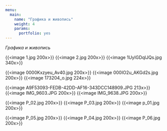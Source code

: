 ```yaml
---
menu:
  main:
    name: "Графика и живопись"
    weight: 4
    params:
      portfolio: yes
---
```

*Графика и живопись*

{{<image 1.jpg 200x>}}
{{<image 2.jpg 200x>}}
{{<image 1UyIGDqlJQs.jpg 340x>}}

{{<image 0000Kxzyeu_Av40.jpg 200x>}}
{{<image 000IO2u_AKGd2s.jpg 200x>}}
{{<image 173204_o.jpg 224x>}}

{{<image A9F53093-FEDB-42DD-AF16-343DCC148909.JPG 213x>}}
{{<image IMG_9603.JPG 200x>}}
{{<image IMG_9638.JPG 200x>}}

{{<image P_02.jpg 200x>}}
{{<image P_03.jpg 200x>}}
{{<image p_01.jpg 200x>}}

{{<image P_05.jpg 200x>}}
{{<image P_04.jpg 200x>}}
{{<image P_06.jpg 200x>}}
